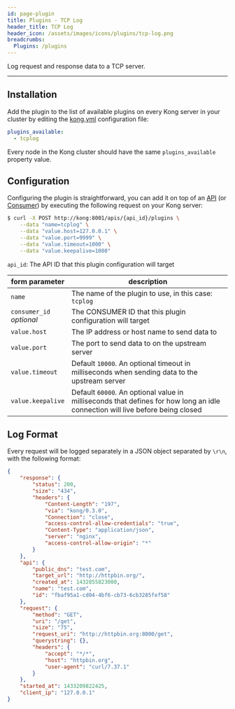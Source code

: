 ```yaml
---
id: page-plugin
title: Plugins - TCP Log
header_title: TCP Log
header_icon: /assets/images/icons/plugins/tcp-log.png
breadcrumbs:
  Plugins: /plugins
---
```


Log request and response data to a TCP server.

---

## Installation

Add the plugin to the list of available plugins on every Kong server in your cluster by editing the [kong.yml][configuration] configuration file:

```yaml
plugins_available:
  - tcplog
```

Every node in the Kong cluster should have the same `plugins_available` property value.

## Configuration

Configuring the plugin is straightforward, you can add it on top of an [API][api-object] (or [Consumer][consumer-object]) by executing the following request on your Kong server:

```bash
$ curl -X POST http://kong:8001/apis/{api_id}/plugins \
    --data "name=tcplog" \
    --data "value.host=127.0.0.1" \
    --data "value.port=9999" \
    --data "value.timeout=1000" \
    --data "value.keepalive=1000"
```

`api_id`: The API ID that this plugin configuration will target

form parameter                               | description
 ---                                    | ---
`name`                                  | The name of the plugin to use, in this case: `tcplog`
`consumer_id`<br>*optional*             | The CONSUMER ID that this plugin configuration will target
`value.host`                            | The IP address or host name to send data to
`value.port`                            | The port to send data to on the upstream server
`value.timeout`                         | Default `10000`. An optional timeout in milliseconds when sending data to the upstream server
`value.keepalive`                       | Default `60000`. An optional value in milliseconds that defines for how long an idle connection will live before being closed

[api-object]: /docs/{{site.data.kong_latest.version}}/admin-api/#api-object
[configuration]: /docs/{{site.data.kong_latest.version}}/configuration
[consumer-object]: /docs/{{site.data.kong_latest.version}}/admin-api/#consumer-object

## Log Format

Every request will be logged separately in a JSON object separated by `\r\n`, with the following format:

```json
{
    "response": {
        "status": 200,
        "size": "434",
        "headers": {
            "Content-Length": "197",
            "via": "kong/0.3.0",
            "Connection": "close",
            "access-control-allow-credentials": "true",
            "Content-Type": "application/json",
            "server": "nginx",
            "access-control-allow-origin": "*"
        }
    },
    "api": {
        "public_dns": "test.com",
        "target_url": "http://httpbin.org/",
        "created_at": 1432855823000,
        "name": "test.com",
        "id": "fbaf95a1-cd04-4bf6-cb73-6cb3285fef58"
    },
    "request": {
        "method": "GET",
        "uri": "/get",
        "size": "75",
        "request_uri": "http://httpbin.org:8000/get",
        "querystring": {},
        "headers": {
            "accept": "*/*",
            "host": "httpbin.org",
            "user-agent": "curl/7.37.1"
        }
    },
    "started_at": 1433209822425,
    "client_ip": "127.0.0.1"
}
```
